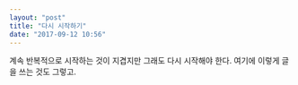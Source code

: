 ```yaml
---
layout: "post"
title: "다시 시작하기"
date: "2017-09-12 10:56"
---
```


계속 반복적으로 시작하는 것이 지겹지만 그래도 다시 시작해야 한다.
여기에 이렇게 글을 쓰는 것도 그렇고.
